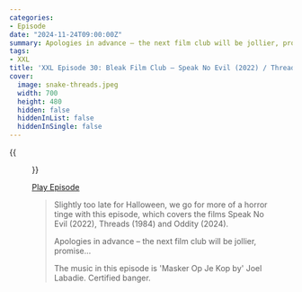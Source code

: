 ```yaml
---
categories:
- Episode
date: "2024-11-24T09:00:00Z"
summary: Apologies in advance – the next film club will be jollier, promise...
tags:
- XXL
title: 'XXL Episode 30: Bleak Film Club – Speak No Evil (2022) / Threads (1984)'
cover: 
  image: snake-threads.jpeg
  width: 700
  height: 480
  hidden: false
  hiddenInList: false
  hiddenInSingle: false
---
```


{{<figure 
    src="threads-radio-times.jpeg" 
    alt="Hope for the Future">}}

[Play Episode](https://www.patreon.com/posts/xxl-episode-30-116617016)
> Slightly too late for Halloween, we go for more of a horror tinge with this episode, which covers the films Speak No Evil (2022), Threads (1984) and Oddity (2024).
>
> Apologies in advance – the next film club will be jollier, promise...
> 
> The music in this episode is 'Masker Op Je Kop by' Joel Labadie. Certified banger.